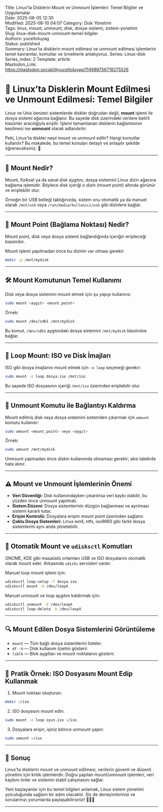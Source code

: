 Title: Linux’ta Disklerin Mount ve Unmount İşlemleri: Temel Bilgiler ve Uygulamalar  
Date: 2025-08-05 12:30  
Modified: 2025-08-10 04:07
Category: Disk Yönetimi  
Tags: linux, mount, unmount, disk, dosya-sistemi, sistem-yonetimi  
Slug: linux-disk-mount-unmount-temel-bilgiler  
Authors: yuceltoluyag  
Status: published  
Summary: Linux’ta disklerin mount edilmesi ve unmount edilmesi işlemlerini temel kavramlar, komutlar ve örneklerle anlatıyoruz. 
Series: Linux-disk
Series_index: 2 
Template: article  
Mastodon_Link: https://mastodon.social/@yuceltoluyag/114989756718275526

# 💽 Linux’ta Disklerin Mount Edilmesi ve Unmount Edilmesi: Temel Bilgiler

Linux ve Unix benzeri sistemlerde diskler doğrudan değil, **mount** işlemi ile dosya sistemi ağacına bağlanır. Bu sayede disk üzerindeki verilere belirli klasörler aracılığıyla erişilir. İşlemi tamamlanan disklerin bağlantısının kesilmesi ise **unmount** olarak adlandırılır.  

Peki, Linux’ta diskler nasıl mount ve unmount edilir? Hangi komutlar kullanılır? Bu makalede, bu temel konuları detaylı ve anlaşılır şekilde öğreneceksiniz. 🚀

---

## 🧐 Mount Nedir?

Mount, fiziksel ya da sanal disk aygıtını, dosya sistemini Linux dizin ağacına bağlama işlemidir. Böylece disk içeriği o dizin (mount point) altında görünür ve erişilebilir olur.  

Örneğin bir USB belleği taktığınızda, sistem onu otomatik ya da manuel olarak `/mnt/usb` veya `/run/media/kullanici/usb` gibi dizinlere bağlar.

---

## 📂 Mount Point (Bağlama Noktası) Nedir?

Mount point, disk veya dosya sistemi bağlandığında içeriğin erişileceği klasördür.  

Mount işlemi yapılmadan önce bu dizinin var olması gerekir:

```bash
mkdir -p /mnt/mydisk
```

---

## 🛠️ Mount Komutunun Temel Kullanımı

Disk veya dosya sistemini mount etmek için şu yapıyı kullanırız:

```bash
sudo mount <aygıt> <mount_point>
```

Örnek:

```bash
sudo mount /dev/sdb1 /mnt/mydisk
```

Bu komut, `/dev/sdb1` aygıtındaki dosya sistemini `/mnt/mydisk` klasörüne bağlar.

---

## 📀 Loop Mount: ISO ve Disk İmajları

ISO gibi dosya imajlarını mount etmek için `-o loop` seçeneği gerekir:

```bash
sudo mount -o loop dosya.iso /mnt/iso
```

Bu sayede ISO dosyasının içeriği `/mnt/iso` üzerinden erişilebilir olur.

---

## 📴 Unmount Komutu ile Bağlantıyı Kaldırma

Mount edilmiş disk veya dosya sistemini sistemden çıkarmak için `umount` komutu kullanılır:

```bash
sudo umount <mount_point> veya <aygıt>
```

Örnek:

```bash
sudo umount /mnt/mydisk
```

Unmount yapmadan önce diskin kullanımda olmaması gerekir; aksi takdirde hata alınır.

---

## ⚠️ Mount ve Unmount İşlemlerinin Önemi

* **Veri Güvenliği:** Disk kullanımdayken çıkarılırsa veri kaybı olabilir, bu yüzden önce unmount yapılmalı.
* **Sistem Düzeni:** Dosya sistemlerinin düzgün bağlanması ve ayrılması sistemi kararlı tutar.
* **Erişim Kontrolü:** Dosyalara erişim mount point üzerinden sağlanır.
* **Çoklu Dosya Sistemleri:** Linux ext4, ntfs, iso9660 gibi farklı dosya sistemlerini aynı anda yönetebilir.

---

## 🔄 Otomatik Mount ve `udisksctl` Komutları

GNOME, KDE gibi masaüstü ortamları USB ve ISO dosyalarını otomatik olarak mount eder. Arkasında `udisks` servisleri vardır.

Manuel loop mount işlemi için:

```bash
udisksctl loop-setup -f dosya.iso
udisksctl mount -b /dev/loopX
```

Manuel unmount ve loop aygıtını kaldırmak için:

```bash
udisksctl unmount -b /dev/loopX
udisksctl loop-delete -b /dev/loopX
```

---

## 🔍 Mount Edilen Dosya Sistemlerini Görüntüleme

* `mount` — Tüm bağlı dosya sistemlerini listeler.
* `df -h` — Disk kullanım özetini gösterir.
* `lsblk` — Blok aygıtları ve mount noktalarını gösterir.

---

## 🎯 Pratik Örnek: ISO Dosyasını Mount Edip Kullanmak

1. Mount noktası oluşturun:

```bash
mkdir ~/iso
```

2. ISO dosyasını mount edin:

```bash
sudo mount -o loop oyun.iso ~/iso
```

3. Dosyalara erişin, işiniz bitince unmount yapın:

```bash
sudo umount ~/iso
```

---

## 📝 Sonuç

Linux’ta disklerin mount ve unmount edilmesi, verilerin güvenli ve düzenli yönetimi için kritik işlemlerdir. Doğru yapılan mount/unmount işlemleri, veri kaybını önler ve sistemin stabil çalışmasını sağlar.

Yeni başlayanlar için bu temel bilgileri anlamak, Linux sistem yönetimi yolculuğunda sağlam bir adım olacaktır. Siz de deneyimlerinizi ve sorularınızı yorumlarda paylaşabilirsiniz! 👨‍💻✨

---


